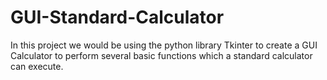 # GUI-Standard-Calculator
In this project we would be using the python library Tkinter to create a GUI Calculator to perform several basic functions which a standard calculator can execute.
